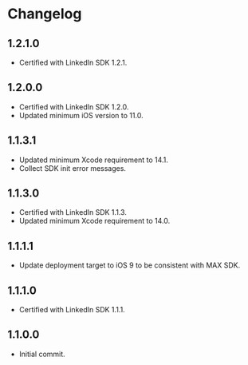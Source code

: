 # Changelog

## 1.2.1.0
* Certified with LinkedIn SDK 1.2.1.

## 1.2.0.0
* Certified with LinkedIn SDK 1.2.0.
* Updated minimum iOS version to 11.0.

## 1.1.3.1
* Updated minimum Xcode requirement to 14.1.
* Collect SDK init error messages.

## 1.1.3.0
* Certified with LinkedIn SDK 1.1.3.
* Updated minimum Xcode requirement to 14.0.

## 1.1.1.1
* Update deployment target to iOS 9 to be consistent with MAX SDK.

## 1.1.1.0
* Certified with LinkedIn SDK 1.1.1. 

## 1.1.0.0
* Initial commit.

